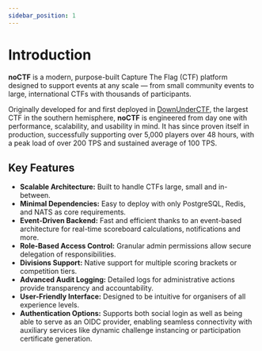 ```yaml
---
sidebar_position: 1
---
```


# Introduction

**noCTF** is a modern, purpose-built Capture The Flag (CTF) platform designed to support events at
any scale — from small community events to large, international CTFs with thousands of participants.

Originally developed for and first deployed in [DownUnderCTF](https://downunderctf.com), the largest
CTF in the southern hemisphere, **noCTF** is engineered from day one with performance, scalability,
and usability in mind. It has since proven itself in production, successfully supporting over 5,000
players over 48 hours, with a peak load of over 200 TPS and sustained average of 100 TPS.

## Key Features
- **Scalable Architecture:** Built to handle CTFs large, small and in-between.
- **Minimal Dependencies:** Easy to deploy with only PostgreSQL, Redis, and NATS as core
requirements.
- **Event-Driven Backend:** Fast and efficient thanks to an event-based architecture for real-time
scoreboard calculations, notifications and more.
- **Role-Based Access Control:** Granular admin permissions allow secure delegation of
responsibilities.
- **Divisions Support:** Native support for multiple scoring brackets or competition tiers.
- **Advanced Audit Logging:** Detailed logs for administrative actions provide transparency and
accountability.
- **User-Friendly Interface:** Designed to be intuitive for organisers of all experience levels.
- **Authentication Options:** Supports both social login as well as being able to serve as an OIDC
provider, enabling seamless connectivity with auxiliary services like dynamic challenge instancing
or participation certificate generation.
